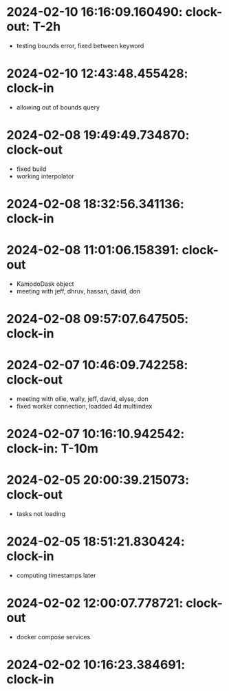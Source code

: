 # 2024-02-10 16:16:09.160490: clock-out: T-2h 

* testing bounds error, fixed between keyword

# 2024-02-10 12:43:48.455428: clock-in

* allowing out of bounds query
# 2024-02-08 19:49:49.734870: clock-out

* fixed build
* working interpolator

# 2024-02-08 18:32:56.341136: clock-in

# 2024-02-08 11:01:06.158391: clock-out

* KamodoDask object
* meeting with jeff, dhruv, hassan, david, don

# 2024-02-08 09:57:07.647505: clock-in

# 2024-02-07 10:46:09.742258: clock-out

* meeting with ollie, wally, jeff, david, elyse, don
* fixed worker connection, loadded 4d multiindex

# 2024-02-07 10:16:10.942542: clock-in: T-10m 

# 2024-02-05 20:00:39.215073: clock-out

* tasks not loading

# 2024-02-05 18:51:21.830424: clock-in

* computing timestamps later
# 2024-02-02 12:00:07.778721: clock-out

* docker compose services

# 2024-02-02 10:16:23.384691: clock-in

